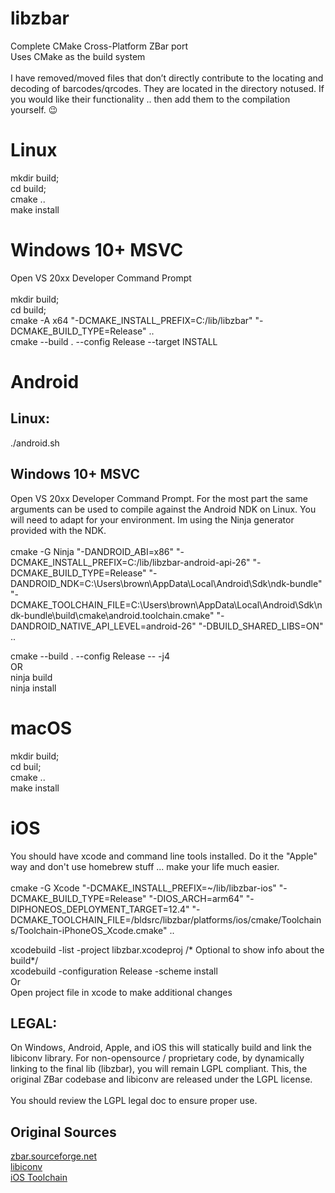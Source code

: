 # libzbar
Complete CMake Cross-Platform ZBar port <br />
Uses CMake as the build system <br />
<br />
I have removed/moved files that don’t directly contribute to the locating and decoding of barcodes/qrcodes. They are located in the directory notused. If you would like their functionality .. then add them to the compilation yourself. :wink:

# Linux
mkdir build; <br />
cd build; <br />
cmake .. <br />
make install <br />

# Windows 10+ MSVC
Open VS 20xx Developer Command Prompt <br />
<br />
mkdir build; <br />
cd build; <br />
cmake -A x64 "-DCMAKE_INSTALL_PREFIX=C:/lib/libzbar" "-DCMAKE_BUILD_TYPE=Release" .. <br />
cmake --build . --config Release --target INSTALL <br />

# Android
## Linux:
./android.sh

## Windows 10+ MSVC
Open VS 20xx Developer Command Prompt. For the most part the same arguments can be used to compile against the Android NDK on Linux. You will need to adapt for your environment. Im using the Ninja generator provided with the NDK.<br />
<br />
cmake -G Ninja "-DANDROID_ABI=x86" "-DCMAKE_INSTALL_PREFIX=C:/lib/libzbar-android-api-26" "-DCMAKE_BUILD_TYPE=Release" "-DANDROID_NDK=C:\Users\brown\AppData\Local\Android\Sdk\ndk-bundle" "-DCMAKE_TOOLCHAIN_FILE=C:\Users\brown\AppData\Local\Android\Sdk\ndk-bundle\build\cmake\android.toolchain.cmake" "-DANDROID_NATIVE_API_LEVEL=android-26" "-DBUILD_SHARED_LIBS=ON" .. <br />

cmake --build . --config Release -- -j4 <br />
OR <br />
ninja build <br />
ninja install <br />

# macOS
mkdir build; <br />
cd buil; <br />
cmake .. <br />
make install <br />

# iOS
You should have xcode and command line tools installed. Do it the "Apple" way and don't use homebrew stuff ... make your life much easier. <br />
<br />
cmake -G Xcode "-DCMAKE_INSTALL_PREFIX=~/lib/libzbar-ios" "-DCMAKE_BUILD_TYPE=Release" "-DIOS_ARCH=arm64" "-DIPHONEOS_DEPLOYMENT_TARGET=12.4" "-DCMAKE_TOOLCHAIN_FILE=/bldsrc/libzbar/platforms/ios/cmake/Toolchains/Toolchain-iPhoneOS_Xcode.cmake" .. <br />

xcodebuild -list -project libzbar.xcodeproj /* Optional to show info about the build*/ <br />
xcodebuild -configuration Release -scheme install <br />
Or <br />
Open project file in xcode to make additional changes <br />

## LEGAL: 
On Windows, Android, Apple, and iOS this will statically build and link the libiconv library.
For non-opensource / proprietary code, by dynamically linking to the final lib (libzbar), you will remain LGPL compliant. This, the original ZBar codebase and libiconv are released under the LGPL license.<br />
<br />
You should review the LGPL legal doc to ensure proper use.


## Original Sources
[zbar.sourceforge.net](http://zbar.sourceforge.net/)<br />
[libiconv](https://www.gnu.org/software/libiconv/)<br />
[iOS Toolchain](https://github.com/opencv/opencv)
